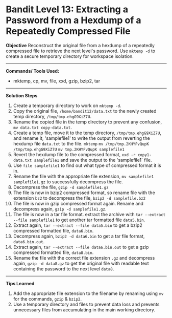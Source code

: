 # Bandit Level 13: Extracting a Password from a Hexdump of a Repeatedly Compressed File

**Objective**
Reconstruct the original file from a hexdump of a repeatedly compressed file to retrieve the next level's password. Use `mktemp -d` to create a secure temporary directory for workspace isolation.

---

**Commands/ Tools Used:**
- mktemp, cp, mv, file, xxd, gzip, bzip2, tar

---

**Solution Steps**

1. Create a temporary directory to work on `mktemp -d`.
2. Copy the original file, `/home/bandit12/data.txt` to the newly created temp directory, `/tmp/tmp.ehgG9XiZ7U`.
3. Rename the copied file in the temp directory to prevent any confusion, `mv data.txt copy-data.txt`.
4. Create a temp file, move it to the temp directory, `/tmp/tmp.ehgG9XiZ7U`, and rename it, 'samplefile1' to write the output from reverting the hexdump file `data.txt` to the file.
   `mktemp`
   `mv /tmp/tmp.2KHYFvQupK /tmp/tmp.ehgG9XiZ7U`
   `mv tmp.2KHYFvQupK samplefile1`
5. Revert the hexdump file to the compressed format, `xxd -r copy1-data.txt samplefile1` and save the output to the 'samplefile1` file.
6. Use `file samplefile1` to find out what type of compressed format it is in.
7. Rename the file with the appropriate file extension, `mv samplefile1 samplefile1.gz` to successfully decompress the file.
8. Decompress the file, `gzip -d samplefile1.gz`
9. The file is now in bzip2 compressed format, so rename file with the extension `bz2` to decompress the file,
    `bzip2 -d samplefile.bz2`
10. The file is now in gzip compressed format again. Rename and decompress again, `gzip -d samplefile1.gz`.
11. The file is now in a tar file format. extract the archive with `tar --extract --file samplefile1` to get another tar formatted file `data5.bin`.
12. Extract again, `tar --extract --file data5.bin` to get a bzip2 compressed formatted file, `data6.bin`.
13. Decompress again, `bzip2 -d data6.bin` to get a tar file format, `data6.bin.out`.
14. Extract again, `tar --extract --file data6.bin.out` to get a gzip compressed formatted file, `data8.bin`.
15. Rename the file with the correct file extension `.gz` and decompress again, `gzip -d data8.gz` to get the original file with readable text containing the password to the next level `data8`.

---

**Tips Learned**
1. Add the appropriate file extension to the filename by renaming using `mv` for the commands, `gzip` & `bzip2`.
2. Use a temporary directory and files to prevent data loss and prevents unnecessary files from accumulating in the main working directory.  
